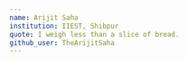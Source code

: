 ```yaml
---
name: Arijit Saha
institution: IIEST, Shibpur
quote: I weigh less than a slice of bread.
github_user: TheArijitSaha
---
```


